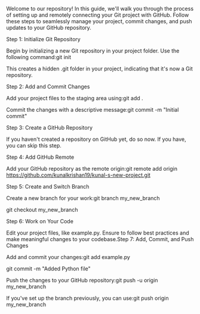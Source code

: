 Welcome to our repository! In this guide, we'll walk you through the process of setting up and remotely connecting your Git project with GitHub. Follow these steps to seamlessly manage your project, commit changes, and push updates to your GitHub repository.

Step 1: Initialize Git Repository

Begin by initializing a new Git repository in your project folder. Use the following command:git init

This creates a hidden .git folder in your project, indicating that it's now a Git repository.

Step 2: Add and Commit Changes

Add your project files to the staging area using:git add .

Commit the changes with a descriptive message:git commit -m "Initial commit"

Step 3: Create a GitHub Repository

If you haven't created a repository on GitHub yet, do so now. If you have, you can skip this step.

Step 4: Add GitHub Remote

Add your GitHub repository as the remote origin:git remote add origin https://github.com/kunalkrishan19/kunal-s-new-project.git

Step 5: Create and Switch Branch

Create a new branch for your work:git branch my_new_branch

git checkout my_new_branch

Step 6: Work on Your Code

Edit your project files, like example.py. Ensure to follow best practices and make meaningful changes to your codebase.Step 7: Add, Commit, and Push Changes

Add and commit your changes:git add example.py

git commit -m "Added Python file"

Push the changes to your GitHub repository:git push -u origin my_new_branch

If you've set up the branch previously, you can use:git push origin my_new_branch














